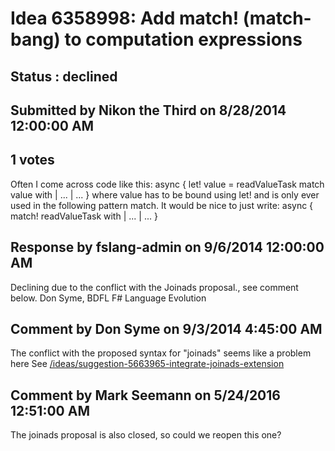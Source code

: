 # Idea 6358998: Add match! (match-bang) to computation expressions #

## Status : declined

## Submitted by Nikon the Third on 8/28/2014 12:00:00 AM

## 1 votes

Often I come across code like this:
async {
let! value = readValueTask
match value with
| ...
| ...
}
where value has to be bound using let! and is only ever used in the following pattern match.
It would be nice to just write:
async {
match! readValueTask with
| ...
| ...
}

## Response by fslang-admin on 9/6/2014 12:00:00 AM

Declining due to the conflict with the Joinads proposal., see comment below.
Don Syme, BDFL F# Language Evolution


## Comment by Don Syme on 9/3/2014 4:45:00 AM

The conflict with the proposed syntax for "joinads" seems like a problem here
See [/ideas/suggestion-5663965-integrate-joinads-extension](/ideas/suggestion-5663965-integrate-joinads-extension.md)

## Comment by Mark Seemann on 5/24/2016 12:51:00 AM

The joinads proposal is also closed, so could we reopen this one?
